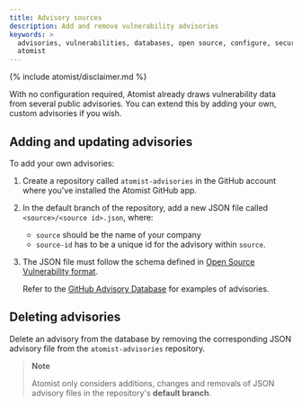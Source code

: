 ```yaml
---
title: Advisory sources
description: Add and remove vulnerability advisories
keywords: >
  advisories, vulnerabilities, databases, open source, configure, security,
  atomist
---
```


{% include atomist/disclaimer.md %}

With no configuration required, Atomist already draws vulnerability data from
several public advisories. You can extend this by adding your own, custom
advisories if you wish.

## Adding and updating advisories

To add your own advisories:

1. Create a repository called `atomist-advisories` in the GitHub account where
   you've installed the Atomist GitHub app.

2. In the default branch of the repository, add a new JSON file called
   `<source>/<source id>.json`, where:

   - `source` should be the name of your company
   - `source-id` has to be a unique id for the advisory within `source`.

3. The JSON file must follow the schema defined in
   [Open Source Vulnerability format](https://ossf.github.io/osv-schema/).

   Refer to the
   [GitHub Advisory Database](https://github.com/github/advisory-database/tree/main/advisories/github-reviewed)
   for examples of advisories.

## Deleting advisories

Delete an advisory from the database by removing the corresponding JSON advisory
file from the `atomist-advisories` repository.

> **Note**
>
> Atomist only considers additions, changes and removals of JSON advisory files
> in the repository's **default branch**.
